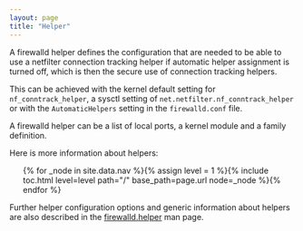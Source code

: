 ```yaml
---
layout: page
title: "Helper"
---
```


A firewalld helper defines the configuration that are needed to be able to use a netfilter connection tracking helper if automatic helper assignment is turned off, which is then the secure use of connection tracking helpers.

This can be achieved with the kernel default setting for `nf_conntrack_helper`, a sysctl setting of `net.netfilter.nf_conntrack_helper` or with the `AutomaticHelpers` setting in the `firewalld.conf` file.

A firewalld helper can be a list of local ports, a kernel module and a family definition.

Here is more information about helpers:

<ul>
{% for _node in site.data.nav %}{% assign level = 1 %}{% include toc.html level=level path="/" base_path=page.url node=_node %}{% endfor %}
</ul>

Further helper configuration options and generic information about helpers are also described in the [firewalld.helper](../man-pages/firewalld.helper.html) man page.
